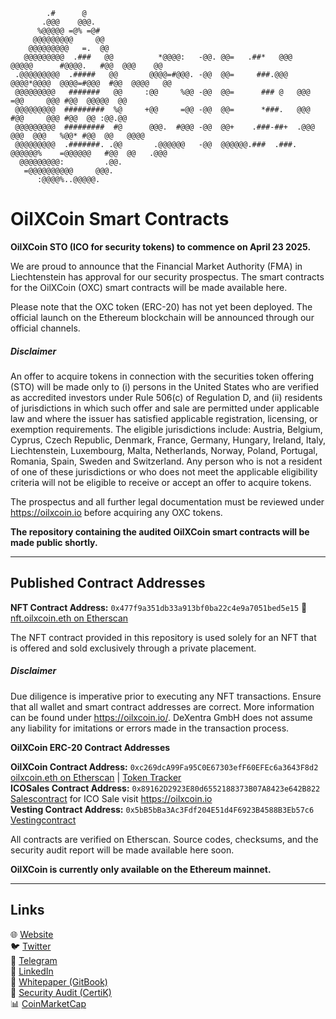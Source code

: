                                                                                                                           
                                                                                                                            
                                                                                                                            
            .#      @                                                                                                
           .@@@    @@@.                                                                                              
          %@@@@@ =@% =@#                                                                                             
         @@@@@@@@@     @@                                                                                            
        @@@@@@@@@   =.  @@                                                                                           
       @@@@@@@@@  .###   @@          *@@@@:   -@@. @@=   .##*   @@@    @@@@@      #@@@@.   #@@  @@@    @@            
     .@@@@@@@@@  .#####   @@       @@@@=#@@@. -@@  @@=     ###.@@@   @@@@*@@@@  @@@@=#@@@  #@@  @@@@   @@            
     @@@@@@@@@   #######   @@     :@@     %@@ -@@  @@=      ### @   @@@        =@@     @@@ #@@  @@@@@  @@            
     @@@@@@@@@  #########  %@     +@@     =@@ -@@  @@=      *###.   @@@        #@@     @@@ #@@  @@ :@@.@@            
     @@@@@@@@@  #########  #@      @@@.  #@@@ -@@  @@+    .###-##+  .@@@   @@@  @@@   %@@* #@@  @@   @@@@            
     @@@@@@@@@  .#######. .@@       .@@@@@@   -@@  @@@@@@.###  .###.  @@@@@@%    =@@@@@@   #@@  @@   .@@@            
      @@@@@@@@@:         .@@.                                                                                        
       =@@@@@@@@@@     @@@.                                                                                          
          :@@@@%..@@@@@.                                                                                             
         


# OilXCoin Smart Contracts

**OilXCoin STO (ICO for security tokens) to commence on April 23 2025.**

We are proud to announce that the Financial Market Authority (FMA) in Liechtenstein has approval for our security prospectus. The smart contracts for the OilXCoin (OXC) smart contracts will be made available here.

Please note that the OXC token (ERC-20) has not yet been deployed. The official launch on the Ethereum blockchain will be announced through our official channels.

##### Disclaimer 
An offer to acquire tokens in connection with the securities token offering (STO) will be made only to (i) persons in the United States who are verified as accredited investors under Rule 506(c) of Regulation D, and (ii) residents of jurisdictions in which such offer and sale are permitted under applicable law and where the issuer has satisfied applicable registration, licensing, or exemption requirements. The eligible jurisdictions include: Austria, Belgium, Cyprus, Czech Republic, Denmark, France, Germany, Hungary, Ireland, Italy, Liechtenstein, Luxembourg, Malta, Netherlands, Norway, Poland, Portugal, Romania, Spain, Sweden and Switzerland. Any person who is not a resident of one of these jurisdictions or who does not meet the applicable eligibility criteria will not be eligible to receive or accept an offer to acquire tokens.

The prospectus and all further legal documentation must be reviewed under  https://oilxcoin.io before acquiring any OXC tokens.

**The repository containing the audited OilXCoin smart contracts will be made public shortly.**

---

## Published Contract Addresses

**NFT Contract Address:** `0x477f9a351db33a913bf0ba22c4e9a7051bed5e15` 🔗 [nft.oilxcoin.eth on Etherscan](https://etherscan.io/address/nft.oilxcoin.eth)

The NFT contract provided in this repository is used solely for an NFT that is offered and sold exclusively through a private placement.

##### Disclaimer 
Due diligence is imperative prior to executing any NFT transactions. Ensure that all wallet and smart contract addresses are correct. More information can be found under https://oilxcoin.io/. DeXentra GmbH does not assume any liability for imitations or errors made in the transaction process.

**OilXCoin ERC-20 Contract Addresses**

**OilXCoin Contract Address:** `0xc269dcA99Fa95C0E67303efF60EFEc6a3643F8d2` [oilxcoin.eth on Etherscan](https://etherscan.io/address/oilxcoin.eth#code) | [Token Tracker](https://etherscan.io/token/0xc269dcA99Fa95C0E67303efF60EFEc6a3643F8d2)  
**ICOSales Contract Address:** `0x89162D2923E80d6552188373B07A8423e642B822` [Salescontract](https://etherscan.io/address/0x89162D2923E80d6552188373B07A8423e642B822#code) for ICO Sale visit https://oilxcoin.io  
**Vesting Contract Address:** `0x5bB5bBa3Ac3Fdf204E51d4F6923B4588B3Eb57c6` [Vestingcontract](https://etherscan.io/address/0x89162D2923E80d6552188373B07A8423e642B822#code)  
  
All contracts are verified on Etherscan. Source codes, checksums, and the security audit report will be made available here soon.  

**OilXCoin is currently only available on the Ethereum mainnet.**

---

## Links

🌐 [Website](https://oilxcoin.io/)  
🐦 [Twitter](https://twitter.com/OilXCoin)  
💬 [Telegram](https://t.me/oilxcoin)  
💼 [LinkedIn](https://www.linkedin.com/company/oilxcoin/)  
📘 [Whitepaper (GitBook)](https://dexentra.gitbook.io/oilxcoin.io-whitepaper)  
🔐 [Security Audit (CertiK)](https://skynet.certik.com/projects/oilxcoin)  
📊 [CoinMarketCap](https://coinmarketcap.com/currencies/oilxcoin/)  



